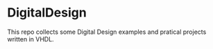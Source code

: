 # DigitalDesign
This repo collects some Digital Design examples and pratical projects written in VHDL.
